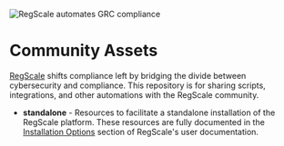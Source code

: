 ![RegScale automates GRC compliance](https://regscale.com/wp-content/uploads/2023/01/RegScale_logo_main.svg)

# Community Assets

[RegScale](https://regscale.com/) shifts compliance left by bridging the divide between cybersecurity and compliance. This repository is for sharing scripts, integrations, and other automations with the RegScale community.

* **standalone** - Resources to facilitate a standalone installation of the RegScale platform. These resources are fully documented in the [Installation Options](https://regscale.readme.io/docs/installation-options) section of RegScale's user documentation.



